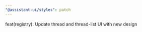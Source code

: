 ```yaml
---
"@assistant-ui/styles": patch
---
```


feat(registry): Update thread and thread-list UI with new design
